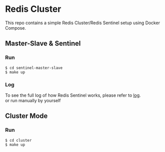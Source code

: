 # Redis Cluster
This repo contains a simple Redis Cluster/Redis Sentinel setup using Docker Compose.

## Master-Slave & Sentinel
### Run
```shell
$ cd sentinel-master-slave
$ make up
```

### Log
To see the full log of how Redis Sentinel works, please refer to [log](sentinel-master-slave/log).\
or run manually by yourself

## Cluster Mode
### Run
```shell
$ cd cluster
$ make up
```

